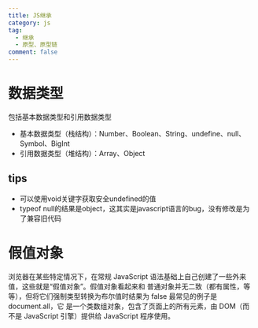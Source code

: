```yaml
---
title: JS继承
category: js
tag:
  - 继承
  - 原型、原型链
comment: false
---
```

# 数据类型
包括基本数据类型和引用数据类型
- 基本数据类型（栈结构）：Number、Boolean、String、undefine、null、Symbol、BigInt
- 引用数据类型（堆结构）：Array、Object

## tips
- 可以使用void关键字获取安全undefined的值
- typeof null的结果是object，这其实是javascript语言的bug，没有修改是为了兼容旧代码

# 假值对象
浏览器在某些特定情况下，在常规 JavaScript 语法基础上自己创建了一些外来值，这些就是“假值对象”。假值对象看起来和
普通对象并无二致（都有属性，等等），但将它们强制类型转换为布尔值时结果为 false 最常见的例子是 document.all，它
是一个类数组对象，包含了页面上的所有元素，由 DOM（而不是 JavaScript 引擎）提供给 JavaScript 程序使用。